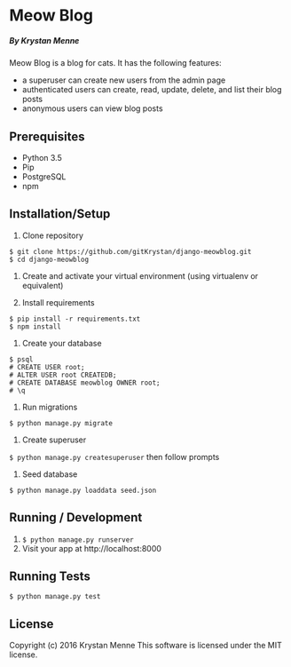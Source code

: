 # Meow Blog

##### By Krystan Menne

Meow Blog is a blog for cats. It has the following features:
* a superuser can create new users from the admin page
* authenticated users can create, read, update, delete, and list their blog posts
* anonymous users can view blog posts

## Prerequisites
* Python 3.5
* Pip
* PostgreSQL
* npm

## Installation/Setup
1. Clone repository

  ```
  $ git clone https://github.com/gitKrystan/django-meowblog.git
  $ cd django-meowblog
  ```

1. Create and activate your virtual environment (using virtualenv or equivalent)

1. Install requirements

  ```
  $ pip install -r requirements.txt
  $ npm install
  ```

1. Create your database

  ```
  $ psql
  # CREATE USER root;
  # ALTER USER root CREATEDB;
  # CREATE DATABASE meowblog OWNER root;
  # \q
  ```
1. Run migrations

  ```
  $ python manage.py migrate
  ```
1. Create superuser

  `$ python manage.py createsuperuser` then follow prompts

1. Seed database

  `$ python manage.py loaddata seed.json`

## Running / Development
1. `$ python manage.py runserver `
1. Visit your app at http://localhost:8000

## Running Tests
`$ python manage.py test`

## License
Copyright (c) 2016 Krystan Menne
This software is licensed under the MIT license.
